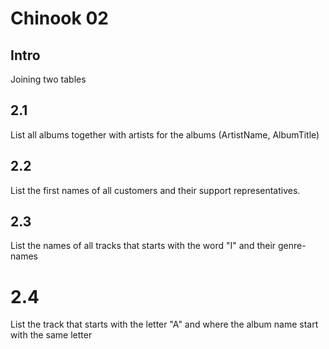 # Chinook 02

## Intro

Joining two tables

## 2.1

List all albums together with artists for the albums (ArtistName, AlbumTitle)

## 2.2

List the first names of all customers and their support representatives.

## 2.3

List the names of all tracks that starts with the word "I" and their genre-names

# 2.4

List the track that starts with the letter "A" and where the album name start with the same letter
